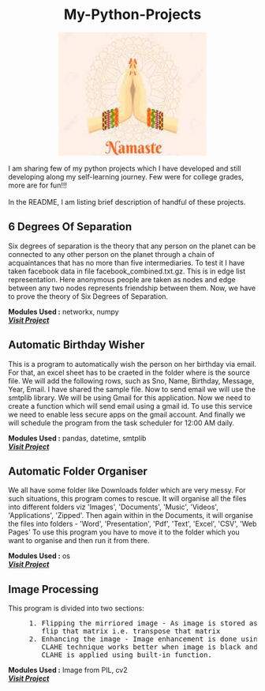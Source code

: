 # <h1 align=center>My-Python-Projects</h1>


<p align="center">
  <img width='300' height='250' src='/Assets/Namaste.jpg'> 
</p>

I am sharing few of my python projects which I have developed and still developing along my self-learning journey.
Few were for college grades, more are for fun!!!
<br>
<br>
In the README, I am listing brief description of handful of these projects.

## **6 Degrees Of Separation**
Six degrees of separation is the theory that any person on the planet can be connected to any other person on the planet through a chain of acquaintances that has no more than five intermediaries. To test it I have taken facebook data in file facebook_combined.txt.gz. 
This is in edge list representation. Here anonymous people 
are taken as nodes and edge between any two nodes 
represents friendship between them. Now, we have to prove
the theory of Six Degrees of Separation. 

 **Modules Used :** networkx, numpy <br>
 <a href='/Projects/6 Degrees Of Separation'> <strong> <em> Visit Project </strong> </em> </a>
 
## **Automatic Birthday Wisher**
This is a program to automatically wish the person on her birthday via email. For that, an excel sheet has to be craeted in the folder where is the source file. We will add the following rows, such as Sno, Name, Birthday, Message, Year, Email. I have shared the sample file. Now to send email we will use the smtplib library. We will be using Gmail for this application. Now we need to create a function which will send email using a gmail id. To use this service we need to enable less secure apps on the gmail account. And finally we will schedule the program from the task scheduler for 12:00 AM daily.

 **Modules Used :** pandas, datetime, smtplib <br>
 <a href='/Projects/Automatic Birthday Wisher'> <strong> <em> Visit Project </strong> </em> </a>

## **Automatic Folder Organiser**
We all have some folder like Downloads folder which are very messy. For such situations, this program comes to rescue. It will organise all the files into different folders viz 'Images', 'Documents', 'Music', 'Videos', 'Applications', 'Zipped'.
Then again within in the Documents, it will organise the files into folders - 'Word', 'Presentation', 'Pdf', 'Text', 'Excel', 'CSV', 'Web Pages'
To use this program you have to move it to the folder which you want to organise and then run it from there.

**Modules Used :** os <br>
 <a href='/Projects/Automatic Folder Organiser.py'> <strong> <em> Visit Project </strong> </em> </a>
 
 ## **Image Processing**
 This program is divided into two sections:
 <pre>     1. Flipping the mirriored image - As image is stored as a matrix in computer. Now, to flip the image, we have to 
        flip that matrix i.e. transpose that matrix
     2. Enhancing the image - Image enhancement is done using Contrast limited Adaptive Histogram Equalization (CLAHE). 
        CLAHE technique works better when image is black and white. So first it is converted in Gray Scale Image, then 
        CLAHE is applied using built-in function.           </pre>
        
  **Modules Used :** Image from PIL, cv2 <br>
 <a href='/Projects/Image Processing'> <strong> <em> Visit Project </strong> </em> </a>      
